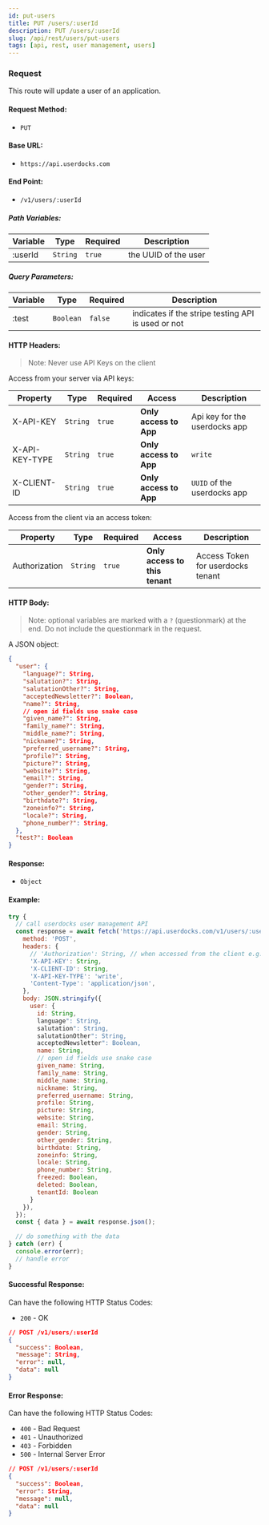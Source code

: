```yaml
---
id: put-users
title: PUT /users/:userId
description: PUT /users/:userId
slug: /api/rest/users/put-users
tags: [api, rest, user management, users]
---
```


### Request

This route will update a user of an application.

#### Request Method:

- `PUT`

#### Base URL:

- `https://api.userdocks.com`

#### End Point:

- `/v1/users/:userId`

##### Path Variables:

| Variable | Type | Required | Description |
|---|---|---|---|
| :userId | `String` | `true` | the UUID of the user

##### Query Parameters:

| Variable | Type | Required | Description |
|---|---|---|---|
| :test | `Boolean` | `false` | indicates if the stripe testing API is used or not

#### HTTP Headers:

> Note: Never use API Keys on the client

Access from your server via API keys:

| Property       | Type        | Required  | Access                 | Description                   |
| -------------- | ----------- | --------- | ---------------------- | ----------------------------- |
| X-API-KEY      | `String` | `true` | **Only access to App** | Api key for the userdocks app |
| X-API-KEY-TYPE | `String` | `true` | **Only access to App** | `write`                       |
| X-CLIENT-ID    | `String` | `true` | **Only access to App** | `UUID` of the userdocks app   |

Access from the client via an access token:

| Property       | Type        | Required  | Access                 | Description                   |
| -------------- | ----------- | --------- | ---------------------- | ----------------------------- |
| Authorization  | `String` | `true` | **Only access to this tenant** | Access Token for userdocks tenant |

#### HTTP Body:

> Note: optional variables are marked with a `?` (questionmark) at the end. Do not include the questionmark in the request.

A JSON object:

```json
{
  "user": {
    "language?": String,
    "salutation?": String,
    "salutationOther?": String,
    "acceptedNewsletter?": Boolean,
    "name?": String,
    // open id fields use snake case
    "given_name?": String,
    "family_name?": String,
    "middle_name?": String,
    "nickname?": String,
    "preferred_username?": String,
    "profile?": String,
    "picture?": String,
    "website?": String,
    "email?": String,
    "gender?": String,
    "other_gender?": String,
    "birthdate?": String,
    "zoneinfo?": String,
    "locale?": String,
    "phone_number?": String,
  },
  "test?": Boolean
}
```

#### Response:

- `Object`

#### Example:

```js
try {
  // call userdocks user management API
  const response = await fetch('https://api.userdocks.com/v1/users/:userId', {
    method: 'POST',
    headers: {
      // 'Authorization': String, // when accessed from the client e.g. `Bearer ${accessToken}`
      'X-API-KEY': String,
      'X-CLIENT-ID': String,
      'X-API-KEY-TYPE': 'write',
      'Content-Type': 'application/json',
    },
    body: JSON.stringify({
      user: {
        id: String,
        language": String,
        salutation": String,
        salutationOther": String,
        acceptedNewsletter": Boolean,
        name: String,
        // open id fields use snake case
        given_name: String,
        family_name: String,
        middle_name: String,
        nickname: String,
        preferred_username: String,
        profile: String,
        picture: String,
        website: String,
        email: String,
        gender: String,
        other_gender: String,
        birthdate: String,
        zoneinfo: String,
        locale: String,
        phone_number: String,
        freezed: Boolean,
        deleted: Boolean,
        tenantId: Boolean
      }
    }),
  });
  const { data } = await response.json();

  // do something with the data
} catch (err) {
  console.error(err);
  // handle error
}
```

#### Successful Response:

Can have the following HTTP Status Codes:

- `200` - OK

```json
// POST /v1/users/:userId
{
  "success": Boolean,
  "message": String,
  "error": null,
  "data": null
}
```

#### Error Response:

Can have the following HTTP Status Codes:

- `400` - Bad Request
- `401` - Unauthorized
- `403` - Forbidden
- `500` - Internal Server Error

```json
// POST /v1/users/:userId
{
  "success": Boolean,
  "error": String,
  "message": null,
  "data": null
}
```

